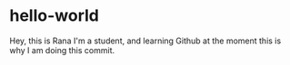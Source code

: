 # hello-world

Hey, this is Rana
I'm a student, and learning Github at the moment this is why I am doing this commit.
